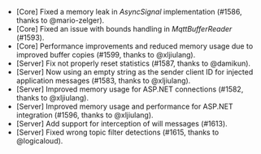 * [Core] Fixed a memory leak in _AsyncSignal_ implementation (#1586, thanks to @mario-zelger).
* [Core] Fixed an issue with bounds handling in _MqttBufferReader_ (#1593).
* [Core] Performance improvements and reduced memory usage due to improved buffer copies (#1599, thanks to @xljiulang).
* [Server] Fix not properly reset statistics (#1587, thanks to @damikun).
* [Server] Now using an empty string as the sender client ID for injected application messages (#1583, thanks to @xljiulang).
* [Server] Improved memory usage for ASP.NET connections (#1582, thanks to @xljiulang).
* [Server] Improved memory usage and performance for ASP.NET integration (#1596, thanks to @xljiulang).
* [Server] Add support for interception of will messages (#1613).
* [Server] Fixed wrong topic filter detections (#1615, thanks to @logicaloud).